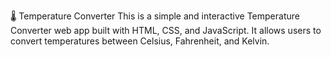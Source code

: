 🌡️ Temperature Converter
This is a simple and interactive Temperature Converter web app built with HTML, CSS, and JavaScript. It allows users to convert temperatures between Celsius, Fahrenheit, and Kelvin.
